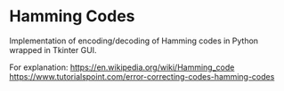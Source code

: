 # Hamming Codes

Implementation of encoding/decoding of Hamming codes in Python wrapped in Tkinter GUI.

For explanation:
https://en.wikipedia.org/wiki/Hamming_code
https://www.tutorialspoint.com/error-correcting-codes-hamming-codes
